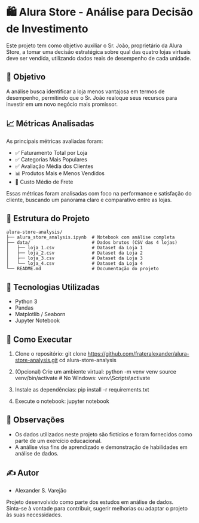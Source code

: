 # 🛍️ Alura Store - Análise para Decisão de Investimento

Este projeto tem como objetivo auxiliar o Sr. João, proprietário da Alura Store, a tomar uma decisão estratégica sobre qual das quatro lojas virtuais deve ser vendida, utilizando dados reais de desempenho de cada unidade.

## 🎯 Objetivo

A análise busca identificar a loja menos vantajosa em termos de desempenho, permitindo que o Sr. João realoque seus recursos para investir em um novo negócio mais promissor.

## 📈 Métricas Analisadas

As principais métricas avaliadas foram:

- ✅ Faturamento Total por Loja
- ✅ Categorias Mais Populares
- ✅ Avaliação Média dos Clientes
- 📊 Produtos Mais e Menos Vendidos
- 🚚 Custo Médio de Frete

Essas métricas foram analisadas com foco na performance e satisfação do cliente, buscando um panorama claro e comparativo entre as lojas.

## 📁 Estrutura do Projeto
```
alura-store-analysis/
├── alura_store_analysis.ipynb  # Notebook com análise completa
├── data/                       # Dados brutos (CSV das 4 lojas)
│   ├── loja_1.csv              # Dataset da Loja 1
│   ├── loja_2.csv              # Dataset da Loja 2
│   ├── loja_3.csv              # Dataset da Loja 3
│   └── loja_4.csv              # Dataset da Loja 4
└── README.md                   # Documentação do projeto
```

## 🧪 Tecnologias Utilizadas

- Python 3
- Pandas
- Matplotlib / Seaborn
- Jupyter Notebook

## 🚀 Como Executar

1. Clone o repositório:
   git clone https://github.com/frateralexander/alura-store-analysis.git
   cd alura-store-analysis

2. (Opcional) Crie um ambiente virtual:
   python -m venv venv
   source venv/bin/activate  # No Windows: venv\Scripts\activate

3. Instale as dependências:
   pip install -r requirements.txt

4. Execute o notebook:
   jupyter notebook

## 📌 Observações

- Os dados utilizados neste projeto são fictícios e foram fornecidos como parte de um exercício educacional.
- A análise visa fins de aprendizado e demonstração de habilidades em análise de dados.

## ✍️ Autor

- Alexander S. Varejão

Projeto desenvolvido como parte dos estudos em análise de dados.  
Sinta-se à vontade para contribuir, sugerir melhorias ou adaptar o projeto às suas necessidades.
